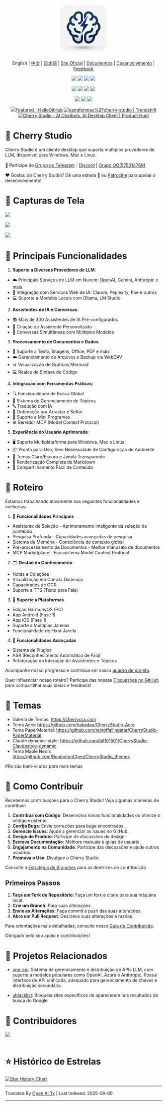 <h1 align="center">
  <a href="https://github.com/CherryHQ/cherry-studio/releases">
    <img src="https://github.com/CherryHQ/cherry-studio/blob/main/build/icon.png?raw=true" width="150" height="150" alt="banner" /><br>
  </a>
</h1>
  <p align="center">English | <a href="./docs/README.zh.md">中文</a> | <a href="./docs/README.ja.md">日本語</a> | <a href="https://cherry-ai.com">Site Oficial</a> | <a href="https://docs.cherry-ai.com/cherry-studio-wen-dang/en-us">Documentos</a> | <a href="./docs/dev.md">Desenvolvimento</a> | <a href="https://github.com/CherryHQ/cherry-studio/issues">Feedback</a><br></p>

<!-- 题头徽章组合 -->

<div align="center">

[![][deepwiki-shield]][deepwiki-link]
[![][twitter-shield]][twitter-link]
[![][discord-shield]][discord-link]
[![][telegram-shield]][telegram-link]

</div>

<!-- 项目统计徽章 -->

<div align="center">

[![][github-stars-shield]][github-stars-link]
[![][github-forks-shield]][github-forks-link]
[![][github-release-shield]][github-release-link]
[![][github-contributors-shield]][github-contributors-link]

</div>

<div align="center">

[![][license-shield]][license-link]
[![][commercial-shield]][commercial-link]
[![][sponsor-shield]][sponsor-link]

</div>

<div align="center">
 <a href="https://hellogithub.com/repository/1605492e1e2a4df3be07abfa4578dd37" target="_blank"><img src="https://api.hellogithub.com/v1/widgets/recommend.svg?rid=1605492e1e2a4df3be07abfa4578dd37" alt="Featured｜HelloGitHub" style="width: 200px; height: 43px;" width="200" height="43" /></a>
 <a href="https://trendshift.io/repositories/11772" target="_blank"><img src="https://trendshift.io/api/badge/repositories/11772" alt="kangfenmao%2Fcherry-studio | Trendshift" style="width: 250px; height: 55px;" width="250" height="55"/></a>
 <a href="https://www.producthunt.com/posts/cherry-studio?embed=true&utm_source=badge-featured&utm_medium=badge&utm_souce=badge-cherry&#0045;studio" target="_blank"><img src="https://api.producthunt.com/widgets/embed-image/v1/featured.svg?post_id=496640&theme=light" alt="Cherry&#0032;Studio - AI&#0032;Chatbots&#0044;&#0032;AI&#0032;Desktop&#0032;Client | Product Hunt" style="width: 200px; height: 43px;" width="200" height="43" /></a>
</div>

# 🍒 Cherry Studio

Cherry Studio é um cliente desktop que suporta múltiplos provedores de LLM, disponível para Windows, Mac e Linux.

👏 Participe do [Grupo no Telegram](https://t.me/CherryStudioAI)｜[Discord](https://discord.gg/wez8HtpxqQ) | [Grupo QQ(575014769)](https://qm.qq.com/q/lo0D4qVZKi)

❤️ Gostou do Cherry Studio? Dê uma estrela 🌟 ou [Patrocine](https://raw.githubusercontent.com/CherryHQ/cherry-studio/main/docs/sponsor.md) para apoiar o desenvolvimento!

# 🌠 Capturas de Tela

![](https://github.com/user-attachments/assets/36dddb2c-e0fb-4a5f-9411-91447bab6e18)

![](https://github.com/user-attachments/assets/f549e8a0-2385-40b4-b52b-2039e39f2930)

![](https://github.com/user-attachments/assets/58e0237c-4d36-40de-b428-53051d982026)

# 🌟 Principais Funcionalidades

1. **Suporte a Diversos Provedores de LLM**:

- ☁️ Principais Serviços de LLM em Nuvem: OpenAI, Gemini, Anthropic e mais
- 🔗 Integração com Serviços Web de IA: Claude, Peplexity, Poe e outros
- 💻 Suporte a Modelos Locais com Ollama, LM Studio

2. **Assistentes de IA e Conversas**:

- 📚 Mais de 300 Assistentes de IA Pré-configurados
- 🤖 Criação de Assistente Personalizado
- 💬 Conversas Simultâneas com Múltiplos Modelos

3. **Processamento de Documentos e Dados**:

- 📄 Suporte a Texto, Imagens, Office, PDF e mais
- ☁️ Gerenciamento de Arquivos e Backup via WebDAV
- 📊 Visualização de Gráficos Mermaid
- 💻 Realce de Sintaxe de Código

4. **Integração com Ferramentas Práticas**:

- 🔍 Funcionalidade de Busca Global
- 📝 Sistema de Gerenciamento de Tópicos
- 🔤 Tradução com IA
- 🎯 Ordenação por Arrastar e Soltar
- 🔌 Suporte a Mini Programas
- ⚙️ Servidor MCP (Model Context Protocol)

5. **Experiência do Usuário Aprimorada**:

- 🖥️ Suporte Multiplataforma para Windows, Mac e Linux
- 📦 Pronto para Uso, Sem Necessidade de Configuração de Ambiente
- 🎨 Temas Claro/Escuro e Janela Transparente
- 📝 Renderização Completa de Markdown
- 🤲 Compartilhamento Fácil de Conteúdo

# 📝 Roteiro

Estamos trabalhando ativamente nas seguintes funcionalidades e melhorias:

1. 🎯 **Funcionalidades Principais**

- Assistente de Seleção - Aprimoramento inteligente da seleção de conteúdo
- Pesquisa Profunda - Capacidades avançadas de pesquisa
- Sistema de Memória - Consciência de contexto global
- Pré-processamento de Documentos - Melhor manuseio de documentos
- MCP Marketplace - Ecossistema Model Context Protocol

2. 🗂 **Gestão do Conhecimento**

- Notas e Coleções
- Visualização em Canvas Dinâmico
- Capacidades de OCR
- Suporte a TTS (Texto para Fala)

3. 📱 **Suporte a Plataformas**

- Edição HarmonyOS (PC)
- App Android (Fase 1)
- App iOS (Fase 1)
- Suporte a Múltiplas Janelas
- Funcionalidade de Fixar Janela

4. 🔌 **Funcionalidades Avançadas**

- Sistema de Plugins
- ASR (Reconhecimento Automático de Fala)
- Refatoração da Interação de Assistentes e Tópicos

Acompanhe nosso progresso e contribua em nosso [quadro de projeto](https://github.com/orgs/CherryHQ/projects/7).

Quer influenciar nosso roteiro? Participe das nossas [Discussões no GitHub](https://github.com/CherryHQ/cherry-studio/discussions) para compartilhar suas ideias e feedback!

# 🌈 Temas

- Galeria de Temas: <https://cherrycss.com>
- Tema Aero: <https://github.com/hakadao/CherryStudio-Aero>
- Tema PaperMaterial: <https://github.com/rainoffallingstar/CherryStudio-PaperMaterial>
- Claude dynamic-style: <https://github.com/bjl101501/CherryStudio-Claudestyle-dynamic>
- Tema Maple Neon: <https://github.com/BoningtonChen/CherryStudio_themes>

PRs são bem-vindos para mais temas

# 🤝 Como Contribuir

Recebemos contribuições para o Cherry Studio! Veja algumas maneiras de contribuir:

1. **Contribua com Código**: Desenvolva novas funcionalidades ou otimize o código existente.
2. **Corrija Bugs**: Envie correções para bugs encontrados.
3. **Gerencie Issues**: Ajude a gerenciar as issues no GitHub.
4. **Design do Produto**: Participe de discussões de design.
5. **Escreva Documentação**: Melhore manuais e guias de usuário.
6. **Engajamento na Comunidade**: Participe das discussões e ajude outros usuários.
7. **Promova o Uso**: Divulgue o Cherry Studio.

Consulte a [Estratégia de Branches](https://raw.githubusercontent.com/CherryHQ/cherry-studio/main/docs/branching-strategy-en.md) para as diretrizes de contribuição

## Primeiros Passos

1. **Faça um Fork do Repositório**: Faça um fork e clone para sua máquina local.
2. **Crie um Branch**: Para suas alterações.
3. **Envie as Alterações**: Faça commit e push das suas alterações.
4. **Abra um Pull Request**: Descreva suas alterações e razões.

Para orientações mais detalhadas, consulte nosso [Guia de Contribuição](https://raw.githubusercontent.com/CherryHQ/cherry-studio/main/CONTRIBUTING.md).

Obrigado pelo seu apoio e contribuições!

# 🔗 Projetos Relacionados

- [one-api](https://github.com/songquanpeng/one-api): Sistema de gerenciamento e distribuição de APIs LLM, com suporte a modelos populares como OpenAI, Azure e Anthropic. Possui interface de API unificada, adequado para gerenciamento de chaves e distribuição secundária.

- [ublacklist](https://github.com/iorate/ublacklist): Bloqueia sites específicos de aparecerem nos resultados de busca do Google

# 🚀 Contribuidores

<a href="https://github.com/CherryHQ/cherry-studio/graphs/contributors">
  <img src="https://contrib.rocks/image?repo=CherryHQ/cherry-studio" />
</a>
<br /><br />

# ⭐️ Histórico de Estrelas

[![Star History Chart](https://api.star-history.com/svg?repos=CherryHQ/cherry-studio&type=Timeline)](https://star-history.com/#CherryHQ/cherry-studio&Timeline)

<!-- Links & Images -->
[deepwiki-shield]: https://img.shields.io/badge/Deepwiki-CherryHQ-0088CC?style=plastic
[deepwiki-link]: https://deepwiki.com/CherryHQ/cherry-studio
[twitter-shield]: https://img.shields.io/badge/Twitter-CherryStudioApp-0088CC?style=plastic&logo=x
[twitter-link]: https://twitter.com/CherryStudioApp
[discord-shield]: https://img.shields.io/badge/Discord-@CherryStudio-0088CC?style=plastic&logo=discord
[discord-link]: https://discord.gg/wez8HtpxqQ
[telegram-shield]: https://img.shields.io/badge/Telegram-@CherryStudioAI-0088CC?style=plastic&logo=telegram
[telegram-link]: https://t.me/CherryStudioAI

<!-- Links & Images -->
[github-stars-shield]: https://img.shields.io/github/stars/CherryHQ/cherry-studio?style=social
[github-stars-link]: https://github.com/CherryHQ/cherry-studio/stargazers
[github-forks-shield]: https://img.shields.io/github/forks/CherryHQ/cherry-studio?style=social
[github-forks-link]: https://github.com/CherryHQ/cherry-studio/network
[github-release-shield]: https://img.shields.io/github/v/release/CherryHQ/cherry-studio
[github-release-link]: https://github.com/CherryHQ/cherry-studio/releases
[github-contributors-shield]: https://img.shields.io/github/contributors/CherryHQ/cherry-studio
[github-contributors-link]: https://github.com/CherryHQ/cherry-studio/graphs/contributors

<!-- Links & Imagens -->
[license-shield]: https://img.shields.io/badge/License-AGPLv3-important.svg?style=plastic&logo=gnu
[license-link]: https://www.gnu.org/licenses/agpl-3.0
[commercial-shield]: https://img.shields.io/badge/License-Contact-white.svg?style=plastic&logoColor=white&logo=telegram&color=blue
[commercial-link]: mailto:license@cherry-ai.com?subject=Commercial%20License%20Inquiry
[sponsor-shield]: https://img.shields.io/badge/Sponsor-FF6699.svg?style=plastic&logo=githubsponsors&logoColor=white
[sponsor-link]: https://github.com/CherryHQ/cherry-studio/blob/main/docs/sponsor.md


---


Tranlated By [Open Ai Tx](https://github.com/OpenAiTx/OpenAiTx) | Last indexed: 2025-06-09


---